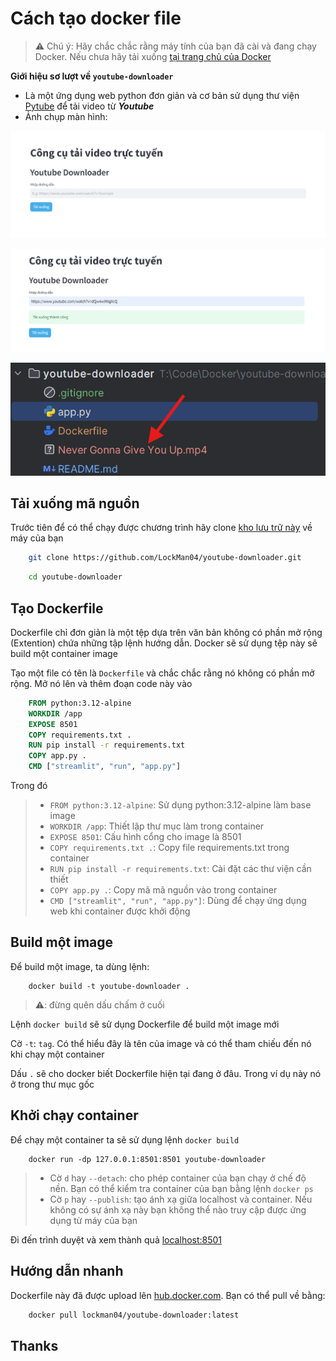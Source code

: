 #  Cách tạo docker file

> ⚠️ Chú ý: Hãy chắc chắc rằng máy tính của bạn đã cài và đang chạy Docker.
> Nếu chưa hãy tải xuống [tại trang chủ của Docker](https://www.docker.com/)


**Giới hiệu sơ lượt về `youtube-downloader`**

- Là một ứng dụng web python đơn giản và cơ bản sử dụng thư viện [Pytube](https://pytube.io/en/latest/index.html) để tải video từ _**Youtube**_
- Ảnh chụp màn hình: 

![](https://raw.githubusercontent.com/LockMan04/Stored/main/youtube-downloader/Screenshot1.png)

![](https://raw.githubusercontent.com/LockMan04/Stored/main/youtube-downloader/Screenshot2.png)

![](https://raw.githubusercontent.com/LockMan04/Stored/main/youtube-downloader/Screenshot3.png)

## Tải xuống mã nguồn

Trước tiên để có thể chạy được chương trình hãy clone [kho lưu trữ này](https://github.com/LockMan04/youtube-downloader) về máy của bạn

```bash
    git clone https://github.com/LockMan04/youtube-downloader.git
```

```bash
    cd youtube-downloader
```

## Tạo Dockerfile

Dockerfile chỉ đơn giản là một tệp dựa trên văn bản không có phần mở rộng (Extention) chứa những tập lệnh hướng dẫn. Docker sẽ sử dụng tệp này sẽ build một container image

Tạo một file có tên là `Dockerfile` và chắc chắc rằng nó không có phần mở rộng. Mở nó lên và thêm đoạn code này vào

```dockerfile
    FROM python:3.12-alpine
    WORKDIR /app
    EXPOSE 8501
    COPY requirements.txt .
    RUN pip install -r requirements.txt
    COPY app.py .
    CMD ["streamlit", "run", "app.py"]
```

Trong đó
> - `FROM python:3.12-alpine`: Sử dụng python:3.12-alpine làm base image
> - `WORKDIR /app`: Thiết lập thư mục làm trong container
> - `EXPOSE 8501`: Cấu hình cổng cho image là 8501
> - `COPY requirements.txt .`: Copy file requirements.txt trong container
> - `RUN pip install -r requirements.txt`: Cài đặt các thư viện cần thiết
> - `COPY app.py .`: Copy mã mã nguồn vào trong container
> - `CMD ["streamlit", "run", "app.py"]`: Dùng để chạy ứng dụng web khi container được khởi động

## Build một image

Để build một image, ta dùng lệnh: 

```base
    docker build -t youtube-downloader .
```

> ⚠️: đừng quên dấu chấm ở cuối


Lệnh `docker build` sẽ sử dụng Dockerfile để build một image mới

Cờ `-t`: `tag`. Có thể hiểu đây là tên của image và có thể tham chiếu đến nó khi chạy một container

Dấu `.` sẽ cho docker biết Dockerfile hiện tại đang ở đâu. Trong ví dụ này nó ở trong thư mục gốc

## Khởi chạy container

Để chạy một container ta sẽ sử dụng lệnh `docker build`

```base
    docker run -dp 127.0.0.1:8501:8501 youtube-downloader
```

> - Cờ `d` hay `--detach`: cho phép container của bạn chạy ở chế độ nền. Bạn có thể kiểm tra container của bạn bằng lệnh `docker ps`
> - Cờ `p` hay `--publish`: tạo ánh xạ giữa localhost và container. Nếu không có sự ánh xạ này bạn không thể nào truy cập được ứng dụng từ máy của bạn

Đi đến trình duyệt và xem thành quả [localhost:8501](http://localhost:8501/)

## Hướng dẫn nhanh

Dockerfile này đã được upload lên [hub.docker.com](https://hub.docker.com/). Bạn có thể pull về bằng: 

```bash
    docker pull lockman04/youtube-downloader:latest
```

## Thanks




